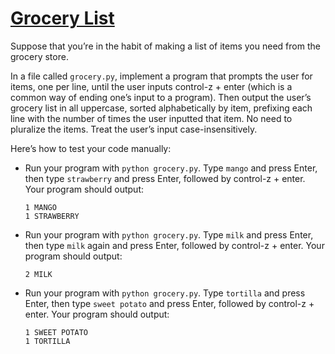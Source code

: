 # [**Grocery List**](https://cs50.harvard.edu/python/2022/psets/3/grocery/)
Suppose that you’re in the habit of making a list of items you need from the grocery store.

In a file called `grocery.py`, implement a program that prompts the user for items, one per line, until the user inputs control-z + enter (which is a common way of ending one’s input to a program). Then output the user’s grocery list in all uppercase, sorted alphabetically by item, prefixing each line with the number of times the user inputted that item. No need to pluralize the items. Treat the user’s input case-insensitively.

Here’s how to test your code manually:

  * Run your program with `python grocery.py`. Type `mango` and press Enter, then type `strawberry` and press Enter, followed by control-z + enter. Your program should output:
    ```
    1 MANGO
    1 STRAWBERRY
    ```
  * Run your program with `python grocery.py`. Type `milk` and press Enter, then type `milk` again and press Enter, followed by control-z + enter. Your program should output:
    ```
    2 MILK
    ```
  * Run your program with `python grocery.py`. Type `tortilla` and press Enter, then type `sweet potato` and press Enter, followed by control-z + enter. Your program should output:
    ```
    1 SWEET POTATO
    1 TORTILLA
    ```
    
